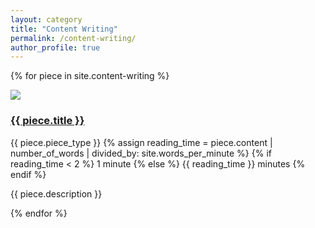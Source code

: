 ```yaml
---
layout: category
title: "Content Writing"
permalink: /content-writing/
author_profile: true
---
```


{% for piece in site.content-writing %}
<div class="portfolio-item">
    <a href = "{{ piece.url }}">
    <img src="{{ piece.thumbnail }}" class="item-thumbnail">
    </a>
    <div class = "item-details">
        <a href = "{{ piece.url }}">
            <h3 class = "item-title">{{ piece.title }}</h3>
        </a>
        <div class = "item-meta">
            <span class="item-type"> {{ piece.piece_type }} </span>
            {% assign reading_time = piece.content | number_of_words | divided_by: site.words_per_minute %}
            {% if reading_time < 2 %}
            <span class="item-time">1 minute</span>
            {% else %}
            <span class="item-time">{{ reading_time }} minutes</span>
            {% endif %}
        </div>
        <p class = "item-desc">{{ piece.description }}</p>
    </div>
</div>
{% endfor %}